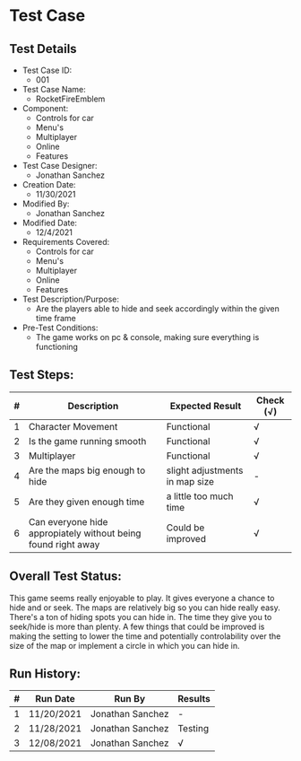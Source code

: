 # Test Case 

## Test Details

* Test Case ID:
  * 001
* Test Case Name:
  * RocketFireEmblem
* Component: 
  * Controls for car
  * Menu's
  * Multiplayer
  * Online
  * Features
* Test Case Designer:
  * Jonathan Sanchez
* Creation Date:
  * 11/30/2021
* Modified By:
  * Jonathan Sanchez
* Modified Date:
  * 12/4/2021
* Requirements Covered:
  * Controls for car
  * Menu's
  * Multiplayer
  * Online
  * Features
* Test Description/Purpose:
  * Are the players able to hide and seek accordingly within the given time frame
* Pre-Test Conditions:
  * The game works on pc & console, making sure everything is functioning
## Test Steps: 
| # | Description | Expected Result | Check (√) |
| --- | --- | --- | --- |
| 1 |Character Movement |Functional|√ |			
| 2 |Is the game running smooth |Functional |√ |			
| 3 |Multiplayer |Functional |√ |			
| 4 |Are the maps big enough to hide |slight adjustments in map size |- |			
| 5 |Are they given enough time |a little too much time |√ |			
| 6 |Can everyone hide appropiately without being found right away|Could be improved |√ |			


## Overall Test Status:

This game seems really enjoyable to play. It gives everyone a chance to hide and or seek. The maps are relatively big so you can hide really easy. There's a ton of hiding spots you can hide in. The time they give you to seek/hide is more than plenty. A few things that could be improved is making the setting to lower the time and potentially controlability over the size of the map or implement a circle in which you can hide in. 

## Run History:
| # |	Run Date |	Run By |	Results |
| --- | --- | --- | --- |
| 1 |11/20/2021 |Jonathan Sanchez |- |			
| 2 |11/28/2021 |Jonathan Sanchez |Testing|			
| 3 |12/08/2021 |Jonathan Sanchez |√ |			

